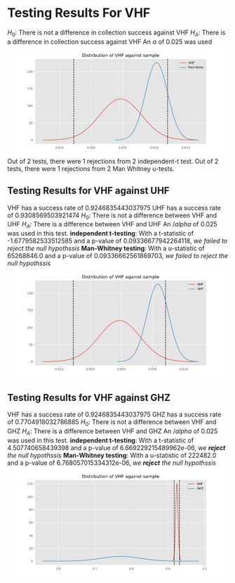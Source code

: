 # Testing Results For VHF 
$H_{0}$: There is not a difference in collection success against VHF 
$H_{A}$: There is a difference in collection success against VHF
An $\alpha$ of 0.025 was used![](images/VHF_against_all_Band.png) 
Out of 2 tests, there were 1 rejections from 2 independent-t test.
Out of 2 tests, there were 1 rejections from 2 Man Whitney u-tests.
## Testing Results for VHF against UHF 
VHF has a success rate of 0.9246835443037975
UHF has a success rate of 0.9308569503921474
$H_{0}$: There is not a difference between VHF and UHF
$H_{A}$: There is a difference between VHF and UHF
An $/alpha$ of 0.025 was used in this test.
__independent t-testing__: With a t-statistic of -1.6779582533512585 and a p-value of 0.09336677942264118, _we failed to reject the null hypothssis_
__Man-Whitney testing__: With a u-statistic of 65268846.0 and a p-value of 0.09336662561869703, _we failed to reject the null hypothssis_
![](images/VHF_against_UHF.png) 
## Testing Results for VHF against GHZ 
VHF has a success rate of 0.9246835443037975
GHZ has a success rate of 0.7704918032786885
$H_{0}$: There is not a difference between VHF and GHZ
$H_{A}$: There is a difference between VHF and GHZ
An $/alpha$ of 0.025 was used in this test.
__independent t-testing__: With a t-statistic of 4.507740658439398 and a p-value of 6.669229215489962e-06, _we **reject** the null hypothssis_
__Man-Whitney testing__: With a u-statistic of 222482.0 and a p-value of 6.768057015334312e-06, _we **reject** the null hypothssis_
![](images/VHF_against_GHZ.png) 
